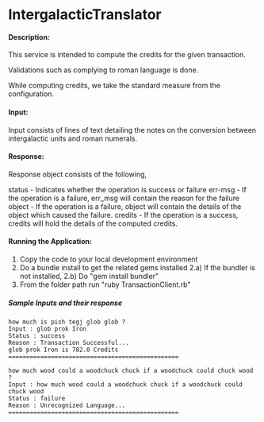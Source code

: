 IntergalacticTranslator
=======================

<h4>Description:</h4>

   This service is intended to compute the credits for the given transaction.

   Validations such as complying to roman language is done.  

   While computing credits, we take the standard measure from the configuration.

<h4>Input:</h4>

   Input consists of lines of text detailing the notes on the conversion 
   between intergalactic units and roman numerals. 

<h4>Response:</h4>

   Response object consists of the following,

   status   -  Indicates whether the operation is success or failure
   err-msg  -  If the operation is a failure, err_msg will contain 
               the reason for the failure
   object   -  If the operation is a failure, object will contain
               the details of the object which caused the failure.
   credits  -  If the operation is a success, credits will hold
               the details of the computed credits. 


<h4>Running the Application:</h4>

1) Copy the code to your local development environment
2) Do a bundle install to get the related gems installed
   2.a) If the bundler is not installed, 
   2.b) Do "gem install bundler"
3) From the folder path run "ruby TransactionClient.rb"

<h5>Sample Inputs and their response</h5>

	how much is pish tegj glob glob ?  
	Input : glob prok Iron
	Status : success
	Reason : Transaction Successful...
	glob prok Iron is 782.0 Credits
	================================================

	how much wood could a woodchuck chuck if a woodchuck could chuck wood ?
	Input : how much wood could a woodchuck chuck if a woodchuck could chuck wood
	Status : failure
	Reason : Unrecognized Language...
	================================================


